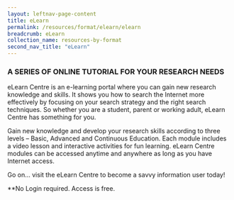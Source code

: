 ```yaml
---
layout: leftnav-page-content
title: eLearn
permalink: /resources/format/elearn/elearn
breadcrumb: eLearn
collection_name: resources-by-format
second_nav_title: "eLearn"
---
```


### **A SERIES OF ONLINE TUTORIAL FOR YOUR RESEARCH NEEDS**

eLearn Centre is an e-learning portal where you can gain new research knowledge and skills. It shows you how to search the Internet more effectively by focusing on your search strategy and the right search techniques. So whether you are a student, parent or working adult, eLearn Centre has something for you.

Gain new knowledge and develop your research skills according to three levels – Basic, Advanced and Continuous Education. Each module includes a video lesson and interactive activities for fun learning. eLearn Centre modules can be accessed anytime and anywhere as long as you have Internet access.

Go on… visit the eLearn Centre  to become a savvy information user today!

**No Login required. Access is free.

